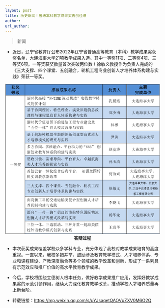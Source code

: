 ```yaml
---
layout: post
title: 历史新高！省级本科教学成果奖再创佳绩
author: 
url_author: 
---
```


> 新闻
 
- 近日，辽宁省教育厅公布2022年辽宁省普通高等教育（本科）教学成果奖获奖名单，大连海事大学21项教学成果入选。其中一等奖11项、二等奖4项、三等奖6项。一等奖获奖数量首次突破两位数！徐敏义教授作为负责人完成的《三大支撑、四个课堂、五创融合，轮机工程专业创新人才培养体系构建与实践》荣获一等奖。

<p style="text-align:center;" >
<img src="/lab_images/news/ut_1.png" style=" width:600px;"><b>答辩过程</b>
</p>

- 本次获奖成果覆盖学校众多学科专业，充分体现了我校对教学成果培育的高度重视。一直以来，我校多措并举，鼓励涉及教育教学模式、人才培养体系、专业和课程建设、产教深度融合等多个领域的教学改革和创新，形成了一系列具有示范效应和推广价值的高水平教育教学成果。

- 今后，学校将围绕立德树人根本任务，做好教学成果推广应用，发挥好教学成果奖的示范引领作用，继续大力深化教育教学改革，推动学校人才培养质量再上新台阶。

- 转载链接：https://mp.weixin.qq.com/s/uYJsaqetQAOVuZXV0M6O2Q